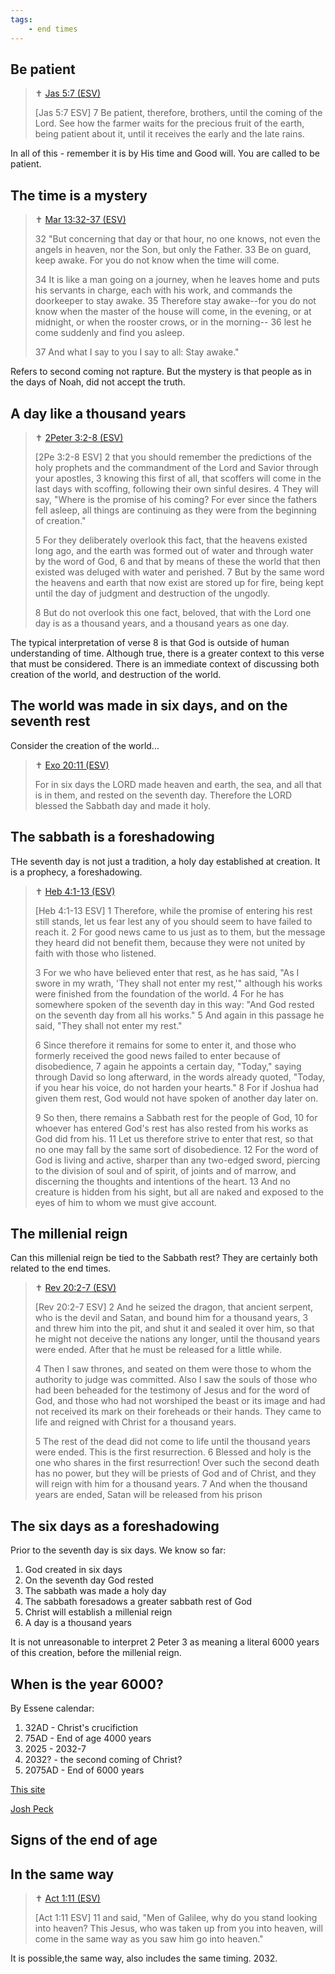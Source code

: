 ```yaml
---
tags:
    - end times
---
```


## Be patient

> ✝️ [Jas 5:7 (ESV)](https://www.blueletterbible.org/esv/Jas/5/7)
>
> [Jas 5:7 ESV] 7 Be patient, therefore, brothers, until the coming of the Lord. See how the farmer waits for the precious fruit of the earth, being patient about it, until it receives the early and the late rains.

In all of this - remember it is by His time and Good will. You are called to be patient.


## The time is a mystery

> ✝️ [Mar 13:32-37 (ESV)](https://www.blueletterbible.org/esv/Mar/13/32-37)
>
> 32 "But concerning that day or that hour, no one knows, not even the angels in heaven, nor the Son, but only the Father. 33 Be on guard, keep awake. For you do not know when the time will come. 
>
> 34 It is like a man going on a journey, when he leaves home and puts his servants in charge, each with his work, and commands the doorkeeper to stay awake. 35 Therefore stay awake--for you do not know when the master of the house will come, in the evening, or at midnight, or when the rooster crows, or in the morning-- 36 lest he come suddenly and find you asleep. 
>
> 37 And what I say to you I say to all: Stay awake."

Refers to second coming not rapture. But the mystery is that people as in the days of Noah, did not accept the truth.

## A day like a thousand years

> ✝️ [2Peter 3:2-8 (ESV)](https://www.blueletterbible.org/esv/2Peter/3/2-8)
>
> [2Pe 3:2-8 ESV] 2 that you should remember the predictions of the holy prophets and the commandment of the Lord and Savior through your apostles, 3 knowing this first of all, that scoffers will come in the last days with scoffing, following their own sinful desires. 4 They will say, "Where is the promise of his coming? For ever since the fathers fell asleep, all things are continuing as they were from the beginning of creation." 
>
> 5 For they deliberately overlook this fact, that the heavens existed long ago, and the earth was formed out of water and through water by the word of God, 6 and that by means of these the world that then existed was deluged with water and perished. 7 But by the same word the heavens and earth that now exist are stored up for fire, being kept until the day of judgment and destruction of the ungodly. 
>
> 8 But do not overlook this one fact, beloved, that with the Lord one day is as a thousand years, and a thousand years as one day.

The typical interpretation of verse 8 is that God is outside of human understanding of time. Although true, there is a greater 
context to this verse that must be considered. There is an immediate context of discussing both creation of the world, and destruction of the world.

## The world was made in six days, and on the seventh rest

Consider the creation of the world...

> ✝️ [Exo 20:11 (ESV)](https://www.blueletterbible.org/esv/Exo/20/11)
>
> For in six days the LORD made heaven and earth, the sea, and all that is in them, and rested on the seventh day. Therefore the LORD blessed the Sabbath day and made it holy.

## The sabbath is a foreshadowing

THe seventh day is not just a tradition, a holy day established at creation. It is a prophecy, a foreshadowing.

> ✝️ [Heb 4:1-13 (ESV)](https://www.blueletterbible.org/esv/Heb/4/1-13)
>
> [Heb 4:1-13 ESV] 
> 1 Therefore, while the promise of entering his rest still stands, let us fear lest any of you should seem to have failed to reach it. 
> 2 For good news came to us just as to them, but the message they heard did not benefit them, because they were not united by faith with those who listened. 
>
> 3 For we who have believed enter that rest, as he has said, "As I swore in my wrath, 'They shall not enter my rest,'" although his works were finished from the foundation of the world. 
> 4 For he has somewhere spoken of the seventh day in this way: "And God rested on the seventh day from all his works." 
> 5 And again in this passage he said, "They shall not enter my rest."
> 
> 6 Since therefore it remains for some to enter it, and those who formerly received the good news failed to enter because of disobedience, 7 again he appoints a certain day, "Today," saying through David so long afterward, in the words already quoted, "Today, if you hear his voice, do not harden your hearts." 
> 8 For if Joshua had given them rest, God would not have spoken of another day later on. 
>
> 9 So then, there remains a Sabbath rest for the people of God, 10 for whoever has entered God's rest has also rested from his works as God did from his. 
> 11 Let us therefore strive to enter that rest, so that no one may fall by the same sort of disobedience. 
> 12 For the word of God is living and active, sharper than any two-edged sword, piercing to the division of soul and of spirit, of joints and of marrow, and discerning the thoughts and intentions of the heart. 13 And no creature is hidden from his sight, but all are naked and exposed to the eyes of him to whom we must give account.

## The millenial reign

Can this millenial reign be tied to the Sabbath rest? They are certainly both related to the end times.

> ✝️ [Rev 20:2-7 (ESV)](https://www.blueletterbible.org/esv/Rev/20/2-7)
>
> [Rev 20:2-7 ESV] 2 And he seized the dragon, that ancient serpent, who is the devil and Satan, and bound him for a thousand years, 3 and threw him into the pit, and shut it and sealed it over him, so that he might not deceive the nations any longer, until the thousand years were ended. After that he must be released for a little while. 
>
> 4 Then I saw thrones, and seated on them were those to whom the authority to judge was committed. Also I saw the souls of those who had been beheaded for the testimony of Jesus and for the word of God, and those who had not worshiped the beast or its image and had not received its mark on their foreheads or their hands. They came to life and reigned with Christ for a thousand years. 
> 
> 5 The rest of the dead did not come to life until the thousand years were ended. This is the first resurrection. 6 Blessed and holy is the one who shares in the first resurrection! Over such the second death has no power, but they will be priests of God and of Christ, and they will reign with him for a thousand years. 7 And when the thousand years are ended, Satan will be released from his prison

## The six days as a foreshadowing

Prior to the seventh day is six days. We know so far:

1. God created in six days
1. On the seventh day God rested
1. The sabbath was made a holy day
1. The sabbath foresadows a greater sabbath rest of God
1. Christ will establish a millenial reign
1. A day is a thousand years

It is not unreasonable to interpret 2 Peter 3 as meaning a literal 6000 years of this creation, before the millenial reign.

## When is the year 6000?

By Essene calendar:

1. 32AD -  Christ's crucifiction
1. 75AD - End of age 4000 years
1. 2025 - 2032-7
1. 2032? - the second coming of Christ?
1. 2075AD - End of 6000 years

[This site](https://www.fivedoves.com/letters/mar2024/luisv310-2.htm)

[Josh Peck](https://www.youtube.com/watch?v=3b2XhHOA6Rc)

## Signs of the end of age

## In the same way

> ✝️ [Act 1:11 (ESV)](https://www.blueletterbible.org/esv/Act/1/11)
>
> [Act 1:11 ESV] 11 and said, "Men of Galilee, why do you stand looking into heaven? This Jesus, who was taken up from you into heaven, will come in the same way as you saw him go into heaven."

It is possible,the same way, also includes the same timing. 2032.